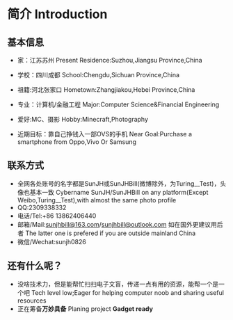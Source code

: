 # 简介 Introduction

## 基本信息

- 家：江苏苏州 Present Residence:Suzhou,Jiangsu Province,China
- 学校：四川成都 School:Chengdu,Sichuan Province,China
- 祖籍:河北张家口 Hometown:Zhangjiakou,Hebei Province,China

- 专业：计算机/金融工程 Major:Computer Science&Financial Engineering
- 爱好:MC、摄影 Hobby:Minecraft,Photography
- 近期目标：靠自己挣钱入一部OVS的手机 Near Goal:Purchase a smartphone from Oppo,Vivo Or Samsung

## 联系方式

- 全网各处账号的名字都是SunJH或SunJHBill(微博除外，为Turing__Test)，头像也基本一致 Cybername SunJH/SunJHBill on any platform(Except Weibo,Turing__Test),with almost the same photo profile
- QQ:2309338332
- 电话/Tel:+86 13862406440
- 邮箱/Mail:sunjhbill@163.com/sunjhbill@outlook.com 如在国外更建议用后者 The latter one is prefered if you are outside mainland China
- 微信/Wechat:sunjh0826

## 还有什么呢？

- 没啥技术力，但是能帮忙扫扫电子文盲，传递一点有用的资源，能帮一个是一个吧 Tech level low;Eager for helping computer noob and sharing useful resources
- 正在筹备**万妙具备** Planing project **Gadget ready**


<!---
SunJHBill/SunJHBill is a ✨ special ✨ repository because its `README.md` (this file) appears on your GitHub profile.
You can click the Preview link to take a look at your changes.
--->
